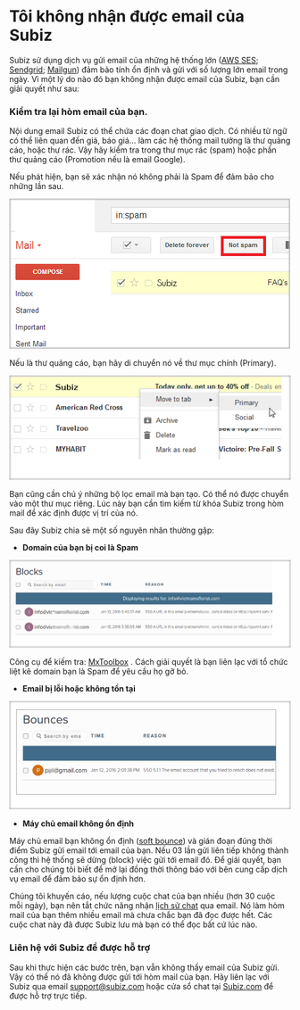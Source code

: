 # Tôi không nhận được email của Subiz

Subiz sử dụng dịch vụ gửi email của những hệ thống lớn \([AWS SES](https://aws.amazon.com/ses/); [Sendgrid](https://sendgrid.com/); [Mailgun](https://www.mailgun.com/)\) đảm bảo tính ổn định và gửi với số lượng lớn email trong ngày. Vì một lý do nào đó bạn không nhận được email của Subiz, bạn cần giải quyết như sau:

### Kiểm tra lại hòm email của bạn.

Nội dung email Subiz có thể chứa các đoạn chat giao dịch. Có nhiều từ ngữ có thể liên quan đến giá, báo giá… làm các hệ thống mail tưởng là thư quảng cáo, hoặc thư rác. Vậy hãy kiểm tra trong thư mục rác \(spam\) hoặc phần thư quảng cáo \(Promotion nếu là email Google\).

Nếu phát hiện, bạn sẽ xác nhận nó không phải là Spam để đảm bảo cho những lần sau.

![Email v&#xE0;o m&#x1EE5;c spam](../../../.gitbook/assets/spam-email.png)

Nếu là thư quảng cáo, bạn hãy di chuyển nó về thư mục chính \(Primary\).

![Chuy&#x1EC3;n email v&#xE0;o m&#x1EE5;c Primary](../../../.gitbook/assets/chuyen-email-ve-thu-muc-chinh%20%281%29.png)

Bạn cũng cần chú ý những bộ lọc email mà bạn tạo. Có thể nó được chuyển vào một thư mục riêng. Lúc này bạn cần tìm kiếm từ khóa Subiz trong hòm mail để xác định được vị trí của nó.

 Sau đây Subiz chia sẻ một số nguyên nhân thường gặp:

* **Domain của bạn bị coi là Spam**

![Domain c&#x1EE7;a b&#x1EA1;n b&#x1ECB; coi l&#xE0; Spam v&#xE0; &#x111;&#x1B0;&#x1EE3;c li&#x1EC7;t k&#xEA; b&#x1EDF;i c&#xE1;c t&#x1ED5; ch&#x1EE9;c tr&#xEA;n th&#x1EBF; gi&#x1EDB;i \(blacklist\).](../../../.gitbook/assets/block-email%20%281%29.png)

Công cụ để kiếm tra: [MxToolbox](http://mxtoolbox.com/blacklists.aspx) . Cách giải quyết là bạn liên lạc với tổ chức liệt kê domain bạn là Spam để yêu cầu họ gỡ bỏ.

* **Email bị lỗi hoặc không tồn tại**

![Email nh&#x1EAD;p kh&#xF4;ng &#x111;&#xFA;ng ho&#x1EB7;c &#x111;&#xE3; b&#x1ECB; x&#xF3;a d&#x1EAB;n &#x111;&#x1EBF;n kh&#xF4;ng t&#x1ED3;n t&#x1EA1;i \(hard bounce\).](../../../.gitbook/assets/bounce%20%281%29.png)

* **Máy chủ email không ổn định**

Máy chủ email bạn không ổn định \([soft bounce](http://kb.mailchimp.com/delivery/deliverability-research/soft-vs-hard-bounces)\) và gián đoạn đúng thời điểm Subiz gửi email tới email của bạn. Nếu 03 lần gửi liên tiếp không thành công thì hệ thống sẽ dừng \(block\) việc gửi tới email đó. Để giải quyết, bạn cần cho chúng tôi biết để mở lại đồng thời thông báo với bên cung cấp dịch vụ email để đảm bảo sự ổn định hơn.

Chúng tôi khuyến cáo, nếu lượng cuộc chat của bạn nhiều \(hơn 30 cuộc mỗi ngày\), bạn nên tắt chức năng nhận [lịch sử chat](https://docs.subiz.com/lich-su-chat/) qua email. Nó làm hòm mail của bạn thêm nhiều email mà chưa chắc bạn đã đọc được hết. Các cuộc chat này đã được Subiz lưu mà bạn có thể đọc bất cứ lúc nào.

### Liên hệ với Subiz để được hỗ trợ

Sau khi thực hiện các bước trên, bạn vẫn không thấy email của Subiz gửi. Vậy có thể nó đã không được gửi tới hòm mail của bạn. Hãy liên lạc với Subiz qua email [support@subiz.com](mailto:support@subiz.com) hoặc cửa sổ chat tại [Subiz.com](https://subiz.com/vi/) để được hỗ trợ trực tiếp.

